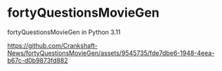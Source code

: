 # fortyQuestionsMovieGen
fortyQuestionsMovieGen in Python 3.11

https://github.com/Crankshaft-News/fortyQuestionsMovieGen/assets/9545735/fde7dbe6-1948-4eea-b67c-d0b9873fd882
